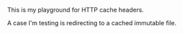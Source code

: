 This is my playground for HTTP cache headers.

A case I'm testing is redirecting to a cached
immutable file. 